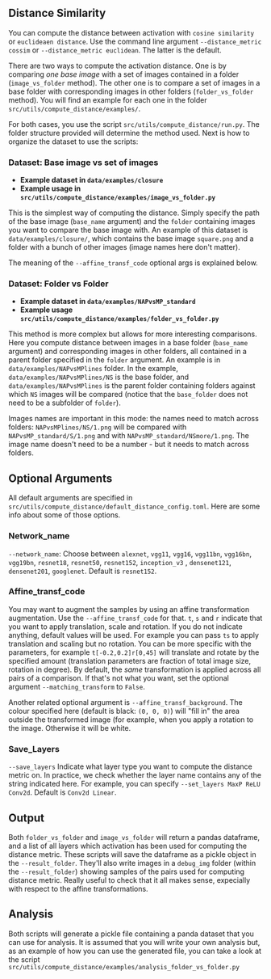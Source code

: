 
## Distance Similarity

[//]: # (All the relevant scripts are in `src/utils/compute_distance` and `src/utils`. Examples are in `src/utils/compute_distance/examples`.  )
You can compute the distance between activation with `cosine similarity` or `euclideaen distance`. Use the command line argument `--distance_metric cossim` or `--distance_metric euclidean`. The latter is the default. 

There are two ways to compute the activation distance. One is by comparing _one base image_ with a set of images contained in a folder (`image_vs_folder` method). The other one is to compare a set of images in a base folder with corresponding images in other folders (`folder_vs_folder` method). You will find an example for each one in the folder `src/utils/compute_distance/examples/`. 

For both cases, you use the script `src/utils/compute_distance/run.py`. The folder structure provided will determine the method used. 
Next is how to organize the dataset to use the scripts:


### Dataset: Base image vs set of images
* **Example dataset in `data/examples/closure`**
* **Example usage in `src/utils/compute_distance/examples/image_vs_folder.py`**

This is the simplest way of computing the distance. Simply specify the path of the base image (`base_name` argument) and the `folder` containing images you want to compare the base image with. An example of this dataset is `data/examples/closure/`, which contains the base image `square.png` and a folder with a bunch of other images (image names here don't matter). 


The meaning of the `--affine_transf_code` optional args is explained below. 

### Dataset: Folder vs Folder
* **Example dataset in `data/examples/NAPvsMP_standard`**
* **Example usage `src/utils/compute_distance/examples/folder_vs_folder.py`**

This method is more complex but allows for more interesting comparisons. 
Here you compute distance between images in a base folder (`base_name` argument) and corresponding images in other folders, all contained in a parent folder specified in the `folder` argument. An example is in `data/examples/NAPvsMPlines` folder. In the example, `data/examples/NAPvsMPlines/NS` is the base folder, and `data/examples/NAPvsMPlines` is the parent folder containing folders against which `NS` images will be compared (notice that the `base_folder` does not need to be a subfolder of `folder`).  

Images names are important in this mode: the names need to match across folders: `NAPvsMPlines/NS/1.png` will be compared with `NAPvsMP_standard/S/1.png` and with `NAPvsMP_standard/NSmore/1.png`. The image name doesn't need to be a number - but it needs to match across folders.


## Optional Arguments
All default arguments are specified in `src/utils/compute_distance/default_distance_config.toml`. Here are some info about some of those options.

### Network_name
`--network_name`: Choose between `alexnet`, `vgg11`, `vgg16`, `vgg11bn`, `vgg16bn`, `vgg19bn`, `resnet18`, `resnet50`, `resnet152`, `inception_v3` , `densenet121`, `densenet201`, `googlenet`. Default is `resnet152`. 

### Affine_transf_code
You may want to augment the samples by using an affine transformation augmentation. Use the `--affine_transf_code` for that.
 `t`, `s` and `r` indicate that you want to apply translation, scale and rotation. If you do not indicate anything, default values will be used. For example you can pass `ts` to apply translation and scaling but no rotation. You can be more specific with the parameters, for example `t[-0.2,0.2]r[0,45]` will translate and rotate by the specified amount (translation parameters are fraction of total image size, rotation in degree). 
By default, the *same* transformation is applied across all pairs of a comparison. If that's not what you want, set the optional argument `--matching_transform` to `False`.

Another related optional argument is `--affine_transf_background`. The colour specified here (default is black: `(0, 0, 0)`) will "fill in" the area outside the transformed image (for example, when you apply a rotation to the image. Otherwise it will be white.

### Save_Layers
`--save_layers` Indicate what layer type you want to compute the distance metric on. In practice, we check whether the layer name contains any of the string indicated here. For example, you can specify `--set_layers MaxP ReLU Conv2d`. Default is `Conv2d Linear`.


## Output
Both `folder_vs_folder` and `image_vs_folder` will return a pandas dataframe, and a list of all layers which activation has been used for computing the distance metric. 
These scripts will save the dataframe as a pickle object in the `--result_folder`. They'll also write images in a `debug_img` folder (within the `--result_folder`)  showing samples of the pairs used for computing distance metric. Really useful to check that it all makes sense, expecially with respect to the affine transformations.

## Analysis
Both scripts will generate a pickle file containing a panda dataset that you can use for analysis. It is assumed that you will write your own analysis but, as an example of how you can use the generated file, you can take a look at the script `src/utils/compute_distance/examples/analysis_folder_vs_folder.py`

